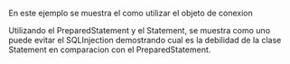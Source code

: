 En este ejemplo se muestra el como utilizar el objeto de conexion

Utilizando el PreparedStatement y el Statement, se muestra como uno puede evitar el SQLInjection
demostrando cual es la debilidad de la clase Statement en comparacion con el PreparedStatement.
 

